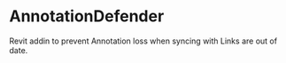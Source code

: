 # AnnotationDefender
Revit addin to prevent Annotation loss when syncing with Links are out of date.

